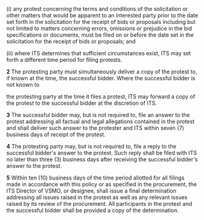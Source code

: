 (i) any protest concerning the terms and conditions of the solicitation or other matters that would be apparent to an interested party prior to the date set forth in the solicitation for the receipt of bids or proposals including but not limited to matters concerning errors, omissions or prejudice in the bid specifications or documents, must be filed on or before the date set in the solicitation for the receipt of bids or proposals; and

(ii) where ITS determines that sufficient circumstances exist, ITS may set forth a different time period for filing protests.

**2** The protesting party must simultaneously deliver a copy of the protest to, if known at the time, the successful bidder. Where the successful bidder is not known to

the protesting party at the time it files a protest, ITS may forward a copy of the protest to the successful bidder at the discretion of ITS.

**3** The successful bidder may, but is not required to, file an answer to the protest addressing all factual and legal allegations contained in the protest and shall deliver such answer to the protester and ITS within seven (7) business days of receipt of the protest.

**4** The protesting party may, but is not required to, file a reply to the successful bidder's answer to the protest. Such reply shall be filed with ITS no later than three (3) business days after receiving the successful bidder's answer to the protest.

**5** Within ten (10) business days of the time period allotted for all filings made in accordance with this policy or as specified in the procurement, the ITS Director of VSMO, or designee, shall issue a final determination addressing all issues raised in the protest as well as any relevant issues raised by its review of the procurement. All participants in the protest and the successful bidder shall be provided a copy of the determination.